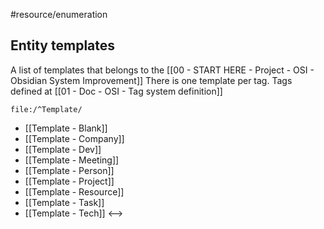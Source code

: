 #resource/enumeration

## Entity templates

A list of templates that belongs to the [[00 - START HERE - Project - OSI - Obsidian System Improvement]]
There is one template per tag. Tags defined at [[01 - Doc - OSI - Tag system definition]]

```expander
file:/^Template/
```
- [[Template - Blank]]
- [[Template - Company]]
- [[Template - Dev]]
- [[Template - Meeting]]
- [[Template - Person]]
- [[Template - Project]]
- [[Template - Resource]]
- [[Template - Task]]
- [[Template - Tech]]
<-->

